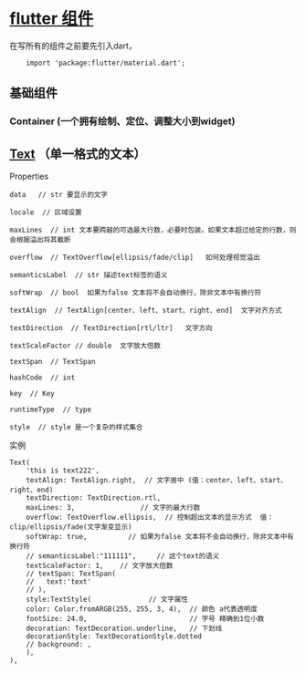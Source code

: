 # [flutter 组件](https://flutterchina.club/widgets/)

在写所有的组件之前要先引入dart，

```     import 'package:flutter/material.dart';    ```

## 基础组件

### Container (一个拥有绘制、定位、调整大小到widget)

## [Text](https://docs.flutter.io/flutter/widgets/Text-class.html)  （单一格式的文本）

Properties 
```
data   // str 要显示的文字

locale  // 区域设置

maxLines  // int 文本要跨越的可选最大行数，必要时包装。如果文本超过给定的行数，则会根据溢出将其截断

overflow  // TextOverflow[ellipsis/fade/clip]   如何处理视觉溢出

semanticsLabel  // str 描述text标签的语义

softWrap  // bool  如果为false 文本将不会自动换行，除非文本中有换行符

textAlign  // TextAlign[center、left、start、right、end]  文字对齐方式

textDirection  // TextDirection[rtl/ltr]   文字方向 

textScaleFactor // double  文字放大倍数

textSpan  // TextSpan 

hashCode  // int

key  // Key

runtimeType  // type

style  // style 是一个复杂的样式集合

```

实例

```
Text(
    'this is text222',
    textAlign: TextAlign.right,  // 文字居中 (值：center、left、start、right、end)
    textDirection: TextDirection.rtl,
    maxLines: 3,                // 文字的最大行数
    overflow: TextOverflow.ellipsis,  // 控制超出文本的显示方式  值：clip/ellipsis/fade(文字渐变显示)
    softWrap: true,          // 如果为false 文本将不会自动换行，除非文本中有换行符
    // semanticsLabel:"111111",     // 这个text的语义
    textScaleFactor: 1,    // 文字放大倍数
    // textSpan: TextSpan(
    //   text:'text'
    // ),
    style:TextStyle(              // 文字属性
    color: Color.fromARGB(255, 255, 3, 4),  // 颜色 a代表透明度
    fontSize: 24.0,                         // 字号 精确到1位小数
    decoration: TextDecoration.underline,   // 下划线
    decorationStyle: TextDecorationStyle.dotted
    // background: ,
    ),
),

```


